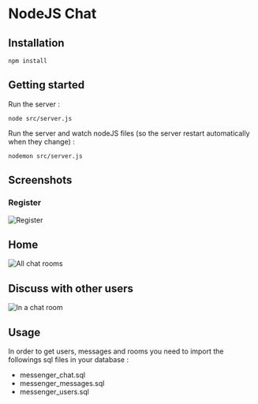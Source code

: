 # NodeJS Chat

## Installation
````
npm install
````
## Getting started
Run the server :
````
node src/server.js
````
Run the server and watch nodeJS files (so the server restart automatically when they change) :
````
nodemon src/server.js
````
## Screenshots

### Register
![Register](http://kenyzachelin.fr/github/nodejschat/register.png)

## Home
![All chat rooms](http://kenyzachelin.fr/github/nodejschat/all.png)

## Discuss with other users
![In a chat room](http://kenyzachelin.fr/github/nodejschat/room.png)

## Usage
In order to get users, messages and rooms you need to import the followings sql files in your database :
* messenger_chat.sql
* messenger_messages.sql
* messenger_users.sql